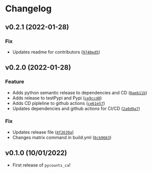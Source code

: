 # Changelog

<!--next-version-placeholder-->

## v0.2.1 (2022-01-28)
### Fix
* Updates readme for contributors ([`9740ed5`](https://github.com/christopheralex/pycounts_ca/commit/9740ed5cd984f94cddbf75146db5da109c6684de))

## v0.2.0 (2022-01-28)
### Feature
* Adds python semantic release to dependencies and CD ([`0aeb11b`](https://github.com/christopheralex/pycounts_ca/commit/0aeb11b99bfa1bcf3c0ba68d12c5c04ec3f24dce))
* Adds release to testPypi and Pypi ([`ce9ccd0`](https://github.com/christopheralex/pycounts_ca/commit/ce9ccd015c23d6f8509095a799e040ba5331f171))
* Adds CD pipleline to github actions ([`ce61e57`](https://github.com/christopheralex/pycounts_ca/commit/ce61e57a99ff9c7cca7c72478b220c197fa46790))
* Updates dependencies and github actions for CI/CD ([`2a0d9a7`](https://github.com/christopheralex/pycounts_ca/commit/2a0d9a73c2701468345316a602b19f178fcaa3ee))

### Fix
* Updates release file ([`4f2639a`](https://github.com/christopheralex/pycounts_ca/commit/4f2639a423a0c1d5dc50f64f0ddc454900586fe9))
* Changes matrix command in build.yml ([`0cb9663`](https://github.com/christopheralex/pycounts_ca/commit/0cb9663c544f43ac1c14a3b8ee0169ffa8d5df85))

## v0.1.0 (10/01/2022)

- First release of `pycounts_ca`!